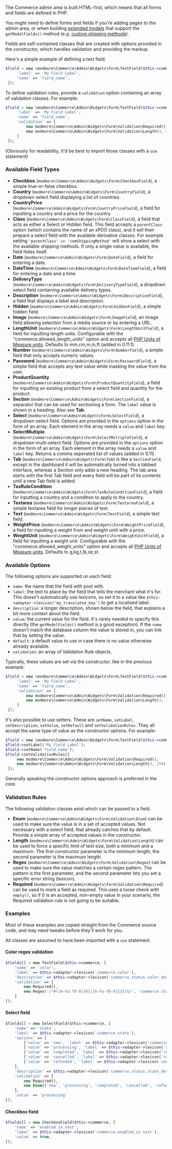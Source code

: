 The Commerce admin area is built HTML-first, which means that all forms and fields are defined in PHP.

You might need to define forms and fields if you're adding pages to the admin area, or when building [extended models](../Extended_Models) that support the `getModelFields()` method (e.g. [custom shipping methods](../Custom_Shipping_Methods)).

Fields are self-contained classes that are created with options provided in the constructor, which handles validation and providing the markup. 

Here's a simple example of defining a text field. 

````php
$field = new \modmore\Commerce\Admin\Widgets\Form\TextField($this->commerce, [
     'label' => 'My Field Label',
     'name' => 'field_name',
 ]);
````

To define validation rules, provide a `validation` option containing an array of validation classes. For example:


````php
$field = new \modmore\Commerce\Admin\Widgets\Form\TextField($this->commerce, [
     'label' => 'My Field Label',
     'name' => 'field_name',
     'validation' => [
         new modmore\Commerce\Admin\Widgets\Form\Validation\Required(),
         new modmore\Commerce\Admin\Widgets\Form\Validation\Length(3, 250),
     ]
 ]);
````

(Obviously for readability, it'd be best to import those classes with a `use` statement)

### Available Field Types

- **Checkbox** (`modmore\Commerce\Admin\Widgets\Form\CheckboxField`), a simple true-or-false checkbox. 
- **Country** (`modmore\Commerce\Admin\Widgets\Form\CountryField`), a dropdown select field displaying a list of countries.
- **CountryPrice** (`modmore\Commerce\Admin\Widgets\Form\CountryPriceField`), a field for inputting a country and a price for the country.
- **Class** (`modmore\Commerce\Admin\Widgets\Form\ClassField`), a field that acts as either a Select or Hidden field. This field accepts a `parentClass` option (which contains the name of an xPDO class), and it will then prepare a select field with the available derivative classes. For example setting `'parentClass' => 'comShippingMethod'` will show a select with the available shipping methods. If only a single value is available, the field hides itself.
- **Date** (`modmore\Commerce\Admin\Widgets\Form\DateField`), a field for entering a date.
- **DateTime** (`modmore\Commerce\Admin\Widgets\Form\DateTimeField`), a field for entering a date and a time.
- **DeliveryType** (`modmore\Commerce\Admin\Widgets\Form\DeliveryTypeField`), a dropdown select field containing available delivery types.
- **Description** (`modmore\Commerce\Admin\Widgets\Form\DescriptionField`), a field that displays a label and description.
- **Hidden** (`modmore\Commerce\Admin\Widgets\Form\HiddenField`), a simple hidden field.
- **Image** (`modmore\Commerce\Admin\Widgets\Form\ImageField`), an image field allowing selection from a media source or by entering a URL.
- **LengthUnit** (`modmore\Commerce\Admin\Widgets\Form\LengthUnitField`), a field for inputting length units. Configurable with the "commerce.allowed_length_units" option and accepts all [PHP Units of Measure units](https://github.com/PhpUnitsOfMeasure/php-units-of-measure/blob/master/source/PhysicalQuantity/Mass.php). Defaults to mm,cm,m,in,ft (added in 0.11.1).
- **Number** (`modmore\Commerce\Admin\Widgets\Form\NumberField`), a simple field that only accepts numeric values. 
- **Password** (`modmore\Commerce\Admin\Widgets\Form\PasswordField`), a simple field that accepts any text value while masking the value from the user.
- **ProductQuantity** (`modmore\Commerce\Admin\Widgets\Form\ProductQuantityField`), a field for inputting an existing product from a select field and quantity for the product.
- **Section** (`modmore\Commerce\Admin\Widgets\Form\SectionField`), a separator that can be used for sectioning a form. The `label` value is shown in a heading. Also see **Tab**.
- **Select** (`modmore\Commerce\Admin\Widgets\Form\SelectField`), a dropdown select field. Options are provided in the `options` option in the form of an array. Each element in the array needs a `value` and `label` key.
- **SelectMultiple** (`modmore\Commerce\Admin\Widgets\Form\SelectMultipleField`), a dropdown multi-select field. Options are provided in the `options` option in the form of an array. Each element in the array needs a `value` and `label` key. Returns a comma seperated list of values (added in 0.11).
- **Tab** (`modmore\Commerce\Admin\Widgets\Form\Tab`) is like a `SectionField`, except in the dashboard it will be automatically turned into a tabbed interface, whereas a Section only adds a new heading. The tab area starts with the first Tab field and every field will be part of its contents until a new Tab field is added.  
- **TaxRuleCondition** (`modmore\Commerce\Admin\Widgets\Form\TaxRuleConditionField`), a field for inputting a country and a condition to apply to the country.
- **Textarea** (`modmore\Commerce\Admin\Widgets\Form\TextareaField`), a simple textarea field for longer pieces of text.
- **Text** (`modmore\Commerce\Admin\Widgets\Form\TextField`), a simple text field.
- **WeightPrice** (`modmore\Commerce\Admin\Widgets\Form\WeightPriceField`), a field for inputting a weight from and weight until with a price.
- **WeightUnit** (`modmore\Commerce\Admin\Widgets\Form\WeightUnitField`), a field for inputting a weight unit. Configurable with the "commerce.allowed_weight_units" option and accepts all [PHP Units of Measure units](https://github.com/PhpUnitsOfMeasure/php-units-of-measure/blob/master/source/PhysicalQuantity/Length.php). Defaults to g,kg,t,lb,oz,st.

### Available Options

The following options are supported on each field:

- `name`: the name that the field with post with.
- `label`: the text to place by the field that tells the merchant what it's for. This doesn't automatically use lexicons, so set it to a value like `$this->adapter->lexicon('my_translated_key')` to get a localised label.
- `description`: a longer description, shown below the field, that explains a bit more context about the field.
- `value`: the current value for the field. It's rarely needed to specify this directly (the `getModelFields()` method is a good exception). If the `name` doesn't match the database column the value is stored in, you can link that by setting the value. 
- `default`: a default value to use in case there is no value otherwise already available.
- `validation`: an array of Validation Rule objects. 

Typically, these values are set via the constructor, like in the previous example:


````php
$field = new \modmore\Commerce\Admin\Widgets\Form\TextField($this->commerce, [
     'label' => 'My Field Label',
     'name' => 'field_name',
     'validation' => [
         new modmore\Commerce\Admin\Widgets\Form\Validation\Required(),
         new modmore\Commerce\Admin\Widgets\Form\Validation\Length(3, 250),
     ]
 ]);
````

It's also possible to use setters. These are `setName`, `setLabel`, `setDescription`, `setValue`, `setDefault` and `setValidationRules`. They all accept the same type of value as the constructor options. For example:


````php
$field = new \modmore\Commerce\Admin\Widgets\Form\TextField($this->commerce, []);
$field->setLabel('My Field Label');
$field->setName('field_name');
$field->setValidationRules([
     new modmore\Commerce\Admin\Widgets\Form\Validation\Required(),
     new modmore\Commerce\Admin\Widgets\Form\Validation\Length(3, 250),
 ]);
````

Generally speaking the constructor options approach is preferred in the core.

### Validation Rules

The following validation classes exist which can be passed to a field.

- **Enum** (`modmore\Commerce\Admin\Widgets\Form\Validation\Enum`) can be used to make sure the value is in a set of accepted values. Not necessary with a select field, that already catches that by default. Provide a simple array of accepted values in the constructor.
- **Length** (`modmore\Commerce\Admin\Widgets\Form\Validation\Length`) can be used to force a specific limit of text size, both a minimum and a maximum. The first constructor parameter is the minimum length, the second parameter is the maximum length. 
- **Regex** (`modmore\Commerce\Admin\Widgets\Form\Validation\Regex`) can be used to make sure the value matches a certain regex pattern. The pattern is the first parameter, and the second parameter lets you set a specific error string (lexicon).  
- **Required** (`modmore\Commerce\Admin\Widgets\Form\Validation\Required`) can be used to mark a field as required. This uses a loose check with `empty()`, so if 0 is an accepted, non-empty value in your scenario, the Required validation rule is not going to be suitable.

### Examples

Most of these examples are copied straight from the Commerce source code, and may need tweaks before they'll work for you.

All classes are assumed to have been imported with a `use` statement.

#### Color regex validation

````php
$fields[] = new TextField($this->commerce, [
    'name' => 'color',
    'label' => $this->adapter->lexicon('commerce.color'),
    'description' => $this->adapter->lexicon('commerce.status.color_description'),
    'validation' => [
        new Required(),
        new Regex('/^#([A-Fa-f0-9]{6}|[A-Fa-f0-9]{3})$/', 'commerce.status.color_error'),
    ]
]);
````

#### Select field

```` php
$fields[] = new SelectField($this->commerce, [
    'name' => 'state',
    'label' => $this->adapter->lexicon('commerce.state'),
    'options' => [
        ['value' => 'new', 'label' => $this->adapter->lexicon('commerce.state_new')],
        ['value' => 'processing', 'label' => $this->adapter->lexicon('commerce.state_processing')],
        ['value' => 'completed', 'label' => $this->adapter->lexicon('commerce.state_completed')],
        ['value' => 'cancelled', 'label' => $this->adapter->lexicon('commerce.state_cancelled')],
        ['value' => 'refunded', 'label' => $this->adapter->lexicon('commerce.state_refunded')],
    ],
    'description' => $this->adapter->lexicon('commerce.status.state_description'),
    'validation' => [
        new Required(),
        new Enum(['new', 'processing', 'completed', 'cancelled', 'refunded']),
    ],
    'value' => 'processing'
]);
````

#### Checkbox field

```` php
$fields[] = new CheckboxField($this->commerce, [
    'name' => 'enabled_in_test',
    'label' => $this->adapter->lexicon('commerce.enabled_in_test'),
    'value' => true,
]);
````
